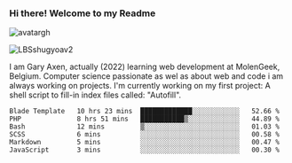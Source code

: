 ### Hi there! Welcome to my Readme 
![avatargh](https://user-images.githubusercontent.com/22075644/164934471-9e8af8ff-56fa-42c4-8061-5c7410433886.png)

![LBSshugyoav2](https://user-images.githubusercontent.com/22075644/164934218-25b846e8-bf56-4a0e-bd88-ab444310d7a8.png)



I am Gary Axen, actually (2022) learning web development at MolenGeek, Belgium.
Computer science passionate as wel as about web and code i am always working on projects.
I'm currently working on my first project: A shell script to fill-in index files called: "Autofill". 
<!--START_SECTION:waka-->

```text
Blade Template   10 hrs 23 mins  █████████████░░░░░░░░░░░░   52.66 %
PHP              8 hrs 51 mins   ███████████▒░░░░░░░░░░░░░   44.89 %
Bash             12 mins         ▒░░░░░░░░░░░░░░░░░░░░░░░░   01.03 %
SCSS             6 mins          ░░░░░░░░░░░░░░░░░░░░░░░░░   00.58 %
Markdown         5 mins          ░░░░░░░░░░░░░░░░░░░░░░░░░   00.47 %
JavaScript       3 mins          ░░░░░░░░░░░░░░░░░░░░░░░░░   00.30 %
```

<!--END_SECTION:waka-->

<!--
**LeBigSky/LebigSky** is a ✨ _special_ ✨ repository because its `README.md` (this file) appears on your GitHub profile.


as to get you started:

- 🔭 I’m currently working on ...
- 🌱 I’m currently learning ...
- 👯 I’m looking to collaborate on ...
- 🤔 I’m looking for help with ...
- 💬 Ask me about ...
- 📫 How to reach me: ...
- 😄 Pronouns: ...
- ⚡ Fun fact: ...
-->
